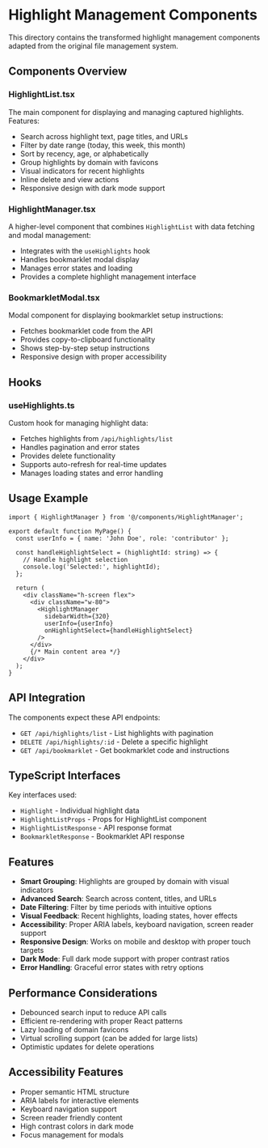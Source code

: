 # Highlight Management Components

This directory contains the transformed highlight management components adapted from the original file management system.

## Components Overview

### HighlightList.tsx
The main component for displaying and managing captured highlights. Features:
- Search across highlight text, page titles, and URLs
- Filter by date range (today, this week, this month)
- Sort by recency, age, or alphabetically
- Group highlights by domain with favicons
- Visual indicators for recent highlights
- Inline delete and view actions
- Responsive design with dark mode support

### HighlightManager.tsx
A higher-level component that combines `HighlightList` with data fetching and modal management:
- Integrates with the `useHighlights` hook
- Handles bookmarklet modal display
- Manages error states and loading
- Provides a complete highlight management interface

### BookmarkletModal.tsx
Modal component for displaying bookmarklet setup instructions:
- Fetches bookmarklet code from the API
- Provides copy-to-clipboard functionality
- Shows step-by-step setup instructions
- Responsive design with proper accessibility

## Hooks

### useHighlights.ts
Custom hook for managing highlight data:
- Fetches highlights from `/api/highlights/list`
- Handles pagination and error states
- Provides delete functionality
- Supports auto-refresh for real-time updates
- Manages loading states and error handling

## Usage Example

```tsx
import { HighlightManager } from '@/components/HighlightManager';

export default function MyPage() {
  const userInfo = { name: 'John Doe', role: 'contributor' };

  const handleHighlightSelect = (highlightId: string) => {
    // Handle highlight selection
    console.log('Selected:', highlightId);
  };

  return (
    <div className="h-screen flex">
      <div className="w-80">
        <HighlightManager
          sidebarWidth={320}
          userInfo={userInfo}
          onHighlightSelect={handleHighlightSelect}
        />
      </div>
      {/* Main content area */}
    </div>
  );
}
```

## API Integration

The components expect these API endpoints:
- `GET /api/highlights/list` - List highlights with pagination
- `DELETE /api/highlights/:id` - Delete a specific highlight
- `GET /api/bookmarklet` - Get bookmarklet code and instructions

## TypeScript Interfaces

Key interfaces used:
- `Highlight` - Individual highlight data
- `HighlightListProps` - Props for HighlightList component
- `HighlightListResponse` - API response format
- `BookmarkletResponse` - Bookmarklet API response

## Features

- **Smart Grouping**: Highlights are grouped by domain with visual indicators
- **Advanced Search**: Search across content, titles, and URLs
- **Date Filtering**: Filter by time periods with intuitive options
- **Visual Feedback**: Recent highlights, loading states, hover effects
- **Accessibility**: Proper ARIA labels, keyboard navigation, screen reader support
- **Responsive Design**: Works on mobile and desktop with proper touch targets
- **Dark Mode**: Full dark mode support with proper contrast ratios
- **Error Handling**: Graceful error states with retry options

## Performance Considerations

- Debounced search input to reduce API calls
- Efficient re-rendering with proper React patterns
- Lazy loading of domain favicons
- Virtual scrolling support (can be added for large lists)
- Optimistic updates for delete operations

## Accessibility Features

- Proper semantic HTML structure
- ARIA labels for interactive elements
- Keyboard navigation support
- Screen reader friendly content
- High contrast colors in dark mode
- Focus management for modals